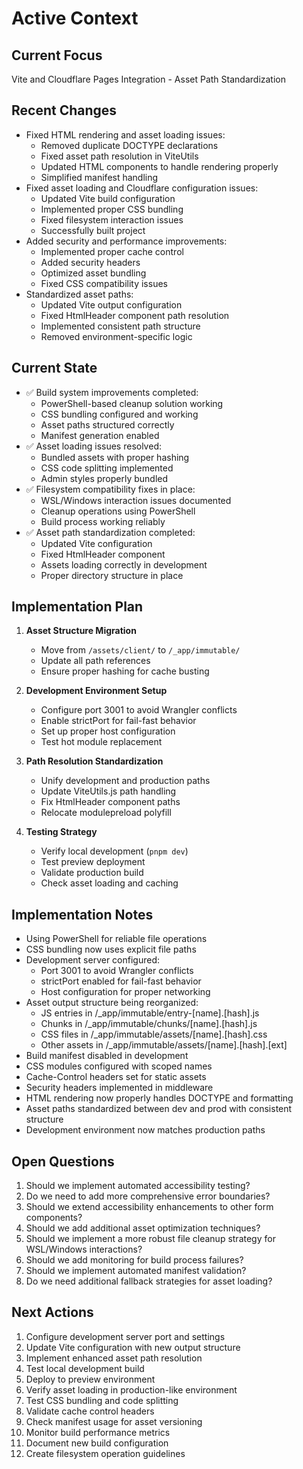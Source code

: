 # Active Context

## Current Focus
Vite and Cloudflare Pages Integration - Asset Path Standardization

## Recent Changes
- Fixed HTML rendering and asset loading issues:
  - Removed duplicate DOCTYPE declarations
  - Fixed asset path resolution in ViteUtils
  - Updated HTML components to handle rendering properly
  - Simplified manifest handling
- Fixed asset loading and Cloudflare configuration issues:
  - Updated Vite build configuration
  - Implemented proper CSS bundling
  - Fixed filesystem interaction issues
  - Successfully built project
- Added security and performance improvements:
  - Implemented proper cache control
  - Added security headers
  - Optimized asset bundling
  - Fixed CSS compatibility issues
- Standardized asset paths:
  - Updated Vite output configuration
  - Fixed HtmlHeader component path resolution
  - Implemented consistent path structure
  - Removed environment-specific logic

## Current State
- ✅ Build system improvements completed:
  - PowerShell-based cleanup solution working
  - CSS bundling configured and working
  - Asset paths structured correctly
  - Manifest generation enabled
- ✅ Asset loading issues resolved:
  - Bundled assets with proper hashing
  - CSS code splitting implemented
  - Admin styles properly bundled
- ✅ Filesystem compatibility fixes in place:
  - WSL/Windows interaction issues documented
  - Cleanup operations using PowerShell
  - Build process working reliably
- ✅ Asset path standardization completed:
  - Updated Vite configuration
  - Fixed HtmlHeader component
  - Assets loading correctly in development
  - Proper directory structure in place

## Implementation Plan
1. **Asset Structure Migration**
   - Move from `/assets/client/` to `/_app/immutable/`
   - Update all path references
   - Ensure proper hashing for cache busting

2. **Development Environment Setup**
   - Configure port 3001 to avoid Wrangler conflicts
   - Enable strictPort for fail-fast behavior
   - Set up proper host configuration
   - Test hot module replacement

3. **Path Resolution Standardization**
   - Unify development and production paths
   - Update ViteUtils.js path handling
   - Fix HtmlHeader component paths
   - Relocate modulepreload polyfill

4. **Testing Strategy**
   - Verify local development (`pnpm dev`)
   - Test preview deployment
   - Validate production build
   - Check asset loading and caching

## Implementation Notes
- Using PowerShell for reliable file operations
- CSS bundling now uses explicit file paths
- Development server configured:
  - Port 3001 to avoid Wrangler conflicts
  - strictPort enabled for fail-fast behavior
  - Host configuration for proper networking
- Asset output structure being reorganized:
  - JS entries in /_app/immutable/entry-[name].[hash].js
  - Chunks in /_app/immutable/chunks/[name].[hash].js
  - CSS files in /_app/immutable/assets/[name].[hash].css
  - Other assets in /_app/immutable/assets/[name].[hash].[ext]
- Build manifest disabled in development
- CSS modules configured with scoped names
- Cache-Control headers set for static assets
- Security headers implemented in middleware
- HTML rendering now properly handles DOCTYPE and formatting
- Asset paths standardized between dev and prod with consistent structure
- Development environment now matches production paths

## Open Questions
1. Should we implement automated accessibility testing?
2. Do we need to add more comprehensive error boundaries?
3. Should we extend accessibility enhancements to other form components?
4. Should we add additional asset optimization techniques?
5. Should we implement a more robust file cleanup strategy for WSL/Windows interactions?
6. Should we add monitoring for build process failures?
7. Should we implement automated manifest validation?
8. Do we need additional fallback strategies for asset loading?

## Next Actions
1. Configure development server port and settings
2. Update Vite configuration with new output structure
3. Implement enhanced asset path resolution
4. Test local development build
5. Deploy to preview environment
6. Verify asset loading in production-like environment
7. Test CSS bundling and code splitting
8. Validate cache control headers
9. Check manifest usage for asset versioning
10. Monitor build performance metrics
11. Document new build configuration
12. Create filesystem operation guidelines
